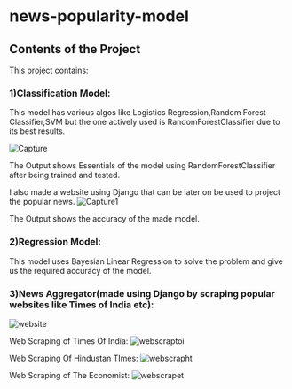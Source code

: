 # news-popularity-model
## Contents of the Project
This project contains: 
### 1)Classification Model:
This model has various algos like Logistics Regression,Random Forest Classifier,SVM but the one actively used is RandomForestClassifier due to its best results.


![Capture](https://user-images.githubusercontent.com/20925116/80414298-708b6900-88ee-11ea-8dd9-c969dfb97668.PNG)


The Output shows Essentials of the model using RandomForestClassifier after being trained and tested.

I also made a website using Django that can be later on be used to project the popular news.
![Capture1](https://user-images.githubusercontent.com/20925116/80414301-72552c80-88ee-11ea-8caa-4f6729c155dd.PNG)


The Output shows the accuracy of the made model.
### 2)Regression Model:
This model uses Bayesian Linear Regression to solve the problem and give us the required accuracy of the model. 
### 3)News Aggregator(made using Django by scraping popular websites like Times of India etc):

![website](https://user-images.githubusercontent.com/20925116/80413115-944daf80-88ec-11ea-83ed-a0e037194788.PNG)


Web Scraping of Times Of India:
![webscraptoi](https://user-images.githubusercontent.com/20925116/80413138-9b74bd80-88ec-11ea-86b9-c2931bb6e418.PNG)


Web Scraping Of Hindustan TImes:
![webscrapht](https://user-images.githubusercontent.com/20925116/80413137-9adc2700-88ec-11ea-90c6-c4be970a6f72.PNG)


Web Scraping of The Economist:
![webscrapet](https://user-images.githubusercontent.com/20925116/80413131-99126380-88ec-11ea-92ba-0f263fb3ff5e.PNG)
